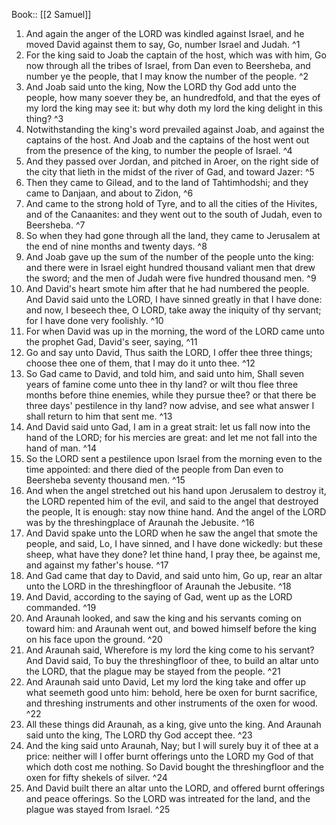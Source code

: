  Book:: [[2 Samuel]]
 1. And again the anger of the LORD was kindled against Israel, and he moved David against them to say, Go, number Israel and Judah. ^1
 2. For the king said to Joab the captain of the host, which was with him, Go now through all the tribes of Israel, from Dan even to Beersheba, and number ye the people, that I may know the number of the people. ^2
 3. And Joab said unto the king, Now the LORD thy God add unto the people, how many soever they be, an hundredfold, and that the eyes of my lord the king may see it: but why doth my lord the king delight in this thing? ^3
 4. Notwithstanding the king's word prevailed against Joab, and against the captains of the host. And Joab and the captains of the host went out from the presence of the king, to number the people of Israel. ^4
 5. And they passed over Jordan, and pitched in Aroer, on the right side of the city that lieth in the midst of the river of Gad, and toward Jazer: ^5
 6. Then they came to Gilead, and to the land of Tahtimhodshi; and they came to Danjaan, and about to Zidon, ^6
 7. And came to the strong hold of Tyre, and to all the cities of the Hivites, and of the Canaanites: and they went out to the south of Judah, even to Beersheba. ^7
 8. So when they had gone through all the land, they came to Jerusalem at the end of nine months and twenty days. ^8
 9. And Joab gave up the sum of the number of the people unto the king: and there were in Israel eight hundred thousand valiant men that drew the sword; and the men of Judah were five hundred thousand men. ^9
 10. And David's heart smote him after that he had numbered the people. And David said unto the LORD, I have sinned greatly in that I have done: and now, I beseech thee, O LORD, take away the iniquity of thy servant; for I have done very foolishly. ^10
 11. For when David was up in the morning, the word of the LORD came unto the prophet Gad, David's seer, saying, ^11
 12. Go and say unto David, Thus saith the LORD, I offer thee three things; choose thee one of them, that I may do it unto thee. ^12
 13. So Gad came to David, and told him, and said unto him, Shall seven years of famine come unto thee in thy land? or wilt thou flee three months before thine enemies, while they pursue thee? or that there be three days' pestilence in thy land? now advise, and see what answer I shall return to him that sent me. ^13
 14. And David said unto Gad, I am in a great strait: let us fall now into the hand of the LORD; for his mercies are great: and let me not fall into the hand of man. ^14
 15. So the LORD sent a pestilence upon Israel from the morning even to the time appointed: and there died of the people from Dan even to Beersheba seventy thousand men. ^15
 16. And when the angel stretched out his hand upon Jerusalem to destroy it, the LORD repented him of the evil, and said to the angel that destroyed the people, It is enough: stay now thine hand. And the angel of the LORD was by the threshingplace of Araunah the Jebusite. ^16
 17. And David spake unto the LORD when he saw the angel that smote the people, and said, Lo, I have sinned, and I have done wickedly: but these sheep, what have they done? let thine hand, I pray thee, be against me, and against my father's house. ^17
 18. And Gad came that day to David, and said unto him, Go up, rear an altar unto the LORD in the threshingfloor of Araunah the Jebusite. ^18
 19. And David, according to the saying of Gad, went up as the LORD commanded. ^19
 20. And Araunah looked, and saw the king and his servants coming on toward him: and Araunah went out, and bowed himself before the king on his face upon the ground. ^20
 21. And Araunah said, Wherefore is my lord the king come to his servant? And David said, To buy the threshingfloor of thee, to build an altar unto the LORD, that the plague may be stayed from the people. ^21
 22. And Araunah said unto David, Let my lord the king take and offer up what seemeth good unto him: behold, here be oxen for burnt sacrifice, and threshing instruments and other instruments of the oxen for wood. ^22
 23. All these things did Araunah, as a king, give unto the king. And Araunah said unto the king, The LORD thy God accept thee. ^23
 24. And the king said unto Araunah, Nay; but I will surely buy it of thee at a price: neither will I offer burnt offerings unto the LORD my God of that which doth cost me nothing. So David bought the threshingfloor and the oxen for fifty shekels of silver. ^24
 25. And David built there an altar unto the LORD, and offered burnt offerings and peace offerings. So the LORD was intreated for the land, and the plague was stayed from Israel. ^25
